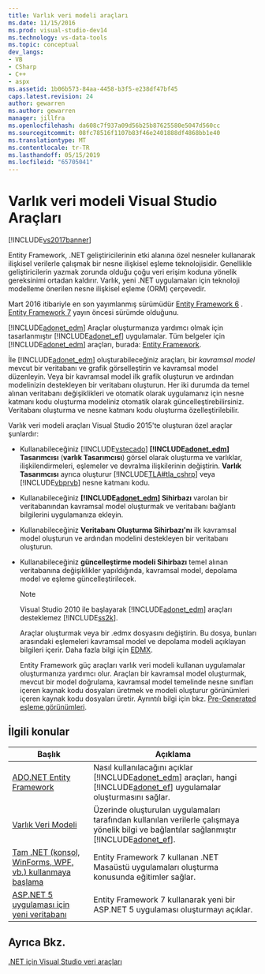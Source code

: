 ```yaml
---
title: Varlık veri modeli araçları
ms.date: 11/15/2016
ms.prod: visual-studio-dev14
ms.technology: vs-data-tools
ms.topic: conceptual
dev_langs:
- VB
- CSharp
- C++
- aspx
ms.assetid: 1b06b573-84aa-4458-b3f5-e238df47bf45
caps.latest.revision: 24
author: gewarren
ms.author: gewarren
manager: jillfra
ms.openlocfilehash: da608c7f937a09d56b25b87625580e5047d560cc
ms.sourcegitcommit: 08fc78516f1107b83f46e2401888df4868bb1e40
ms.translationtype: MT
ms.contentlocale: tr-TR
ms.lasthandoff: 05/15/2019
ms.locfileid: "65705041"
---
```

# <a name="entity-data-model-tools-in-visual-studio"></a>Varlık veri modeli Visual Studio Araçları
[!INCLUDE[vs2017banner](../includes/vs2017banner.md)]

Entity Framework, .NET geliştiricilerinin etki alanına özel nesneler kullanarak ilişkisel verilerle çalışmak bir nesne ilişkisel eşleme teknolojisidir. Genellikle geliştiricilerin yazmak zorunda olduğu çoğu veri erişim koduna yönelik gereksinimi ortadan kaldırır. Varlık, yeni .NET uygulamaları için teknoloji modelleme önerilen nesne ilişkisel eşleme (ORM) çerçevedir.

 Mart 2016 itibariyle en son yayımlanmış sürümüdür [Entity Framework 6](https://msdn.microsoft.com/data/ef) . [Entity Framework 7](https://docs.efproject.net/en/latest/) yayın öncesi sürümde olduğunu.

 [!INCLUDE[adonet_edm](../includes/adonet-edm-md.md)] Araçlar oluşturmanıza yardımcı olmak için tasarlanmıştır [!INCLUDE[adonet_ef](../includes/adonet-ef-md.md)] uygulamalar. Tüm belgeler için [!INCLUDE[adonet_edm](../includes/adonet-edm-md.md)] araçları, burada: [Entity Framework](https://msdn.microsoft.com/data/jj590134).

 İle [!INCLUDE[adonet_edm](../includes/adonet-edm-md.md)] oluşturabileceğiniz araçları, bir *kavramsal model* mevcut bir veritabanı ve grafik görselleştirin ve kavramsal model düzenleyin. Veya bir kavramsal model ilk grafik oluşturun ve ardından modelinizin destekleyen bir veritabanı oluşturun. Her iki durumda da temel alınan veritabanı değişiklikleri ve otomatik olarak uygulamanız için nesne katmanı kodu oluşturma modeliniz otomatik olarak güncelleştirebilirsiniz. Veritabanı oluşturma ve nesne katmanı kodu oluşturma özelleştirilebilir.

 Varlık veri modeli araçları Visual Studio 2015'te oluşturan özel araçlar şunlardır:

- Kullanabileceğiniz [!INCLUDE[vstecado](../includes/vstecado-md.md)]  **[!INCLUDE[adonet_edm](../includes/adonet-edm-md.md)] Tasarımcısı** (**varlık Tasarımcısı**) görsel olarak oluşturma ve varlıklar, ilişkilendirmeleri, eşlemeler ve devralma ilişkilerinin değiştirin. **Varlık Tasarımcısı** ayrıca oluşturur [!INCLUDE[TLA#tla_cshrp](../includes/tlasharptla-cshrp-md.md)] veya [!INCLUDE[vbprvb](../includes/vbprvb-md.md)] nesne katmanı kodu.

- Kullanabileceğiniz  **[!INCLUDE[adonet_edm](../includes/adonet-edm-md.md)] Sihirbazı** varolan bir veritabanından kavramsal model oluşturmak ve veritabanı bağlantı bilgilerini uygulamanıza ekleyin.

- Kullanabileceğiniz **Veritabanı Oluşturma Sihirbazı'nı** ilk kavramsal model oluşturun ve ardından modelini destekleyen bir veritabanı oluşturun.

- Kullanabileceğiniz **güncelleştirme modeli Sihirbazı** temel alınan veritabanına değişiklikler yapıldığında, kavramsal model, depolama model ve eşleme güncelleştirilecek.

  > [!NOTE]
  > Visual Studio 2010 ile başlayarak [!INCLUDE[adonet_edm](../includes/adonet-edm-md.md)] araçları desteklemez [!INCLUDE[ss2k](../includes/ss2k-md.md)].

  Araçlar oluşturmak veya bir .edmx dosyasını değiştirin. Bu dosya, bunları arasındaki eşlemeleri kavramsal model ve depolama modeli açıklayan bilgileri içerir. Daha fazla bilgi için [EDMX](https://msdn.microsoft.com/data/jj650889.aspx).

  Entity Framework güç araçları varlık veri modeli kullanan uygulamalar oluşturmanıza yardımcı olur. Araçları bir kavramsal model oluşturmak, mevcut bir model doğrulama, kavramsal model temelinde nesne sınıfları içeren kaynak kodu dosyaları üretmek ve modeli oluşturur görünümleri içeren kaynak kodu dosyaları üretir. Ayrıntılı bilgi için bkz. [Pre-Generated eşleme görünümleri](https://msdn.microsoft.com/data/dn469601.aspx).

## <a name="related-topics"></a>İlgili konular

|Başlık|Açıklama|
|-----------|-----------------|
|[ADO.NET Entity Framework](https://msdn.microsoft.com/library/a437041f-6899-4ae7-96ce-aabf528d7205)|Nasıl kullanılacağını açıklar [!INCLUDE[adonet_edm](../includes/adonet-edm-md.md)] araçları, hangi [!INCLUDE[adonet_ef](../includes/adonet-ef-md.md)] uygulamalar oluşturmasını sağlar.|
|[Varlık Veri Modeli](https://msdn.microsoft.com/library/2dda3d5b-4582-4ba0-a91d-fcd7a1498137)|Üzerinde oluşturulan uygulamaları tarafından kullanılan verilerle çalışmaya yönelik bilgi ve bağlantılar sağlanmıştır [!INCLUDE[adonet_ef](../includes/adonet-ef-md.md)].|
|[Tam .NET (konsol, WinForms, WPF, vb.) kullanmaya başlama](/ef/ef6/get-started)|Entity Framework 7 kullanan .NET Masaüstü uygulamaları oluşturma konusunda eğitimler sağlar.|
|[ASP.NET 5 uygulaması için yeni veritabanı](https://docs.efproject.net/en/latest/platforms/aspnetcore/new-db.html)|Entity Framework 7 kullanarak yeni bir ASP.NET 5 uygulaması oluşturmayı açıklar.|

## <a name="see-also"></a>Ayrıca Bkz.
 [.NET için Visual Studio veri araçları](../data-tools/visual-studio-data-tools-for-dotnet.md)

